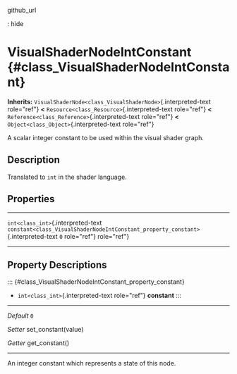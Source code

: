 github\_url

:   hide

VisualShaderNodeIntConstant {#class_VisualShaderNodeIntConstant}
===========================

**Inherits:**
`VisualShaderNode<class_VisualShaderNode>`{.interpreted-text role="ref"}
**\<** `Resource<class_Resource>`{.interpreted-text role="ref"} **\<**
`Reference<class_Reference>`{.interpreted-text role="ref"} **\<**
`Object<class_Object>`{.interpreted-text role="ref"}

A scalar integer constant to be used within the visual shader graph.

Description
-----------

Translated to `int` in the shader language.

Properties
----------

  ------------------------------------ ----------------------------------------------------------------------------------- -----
  `int<class_int>`{.interpreted-text   `constant<class_VisualShaderNodeIntConstant_property_constant>`{.interpreted-text   `0`
  role="ref"}                          role="ref"}                                                                         

  ------------------------------------ ----------------------------------------------------------------------------------- -----

Property Descriptions
---------------------

::: {#class_VisualShaderNodeIntConstant_property_constant}
-   `int<class_int>`{.interpreted-text role="ref"} **constant**
:::

  ----------- ----------------------
  *Default*   `0`

  *Setter*    set\_constant(value)

  *Getter*    get\_constant()
  ----------- ----------------------

An integer constant which represents a state of this node.
